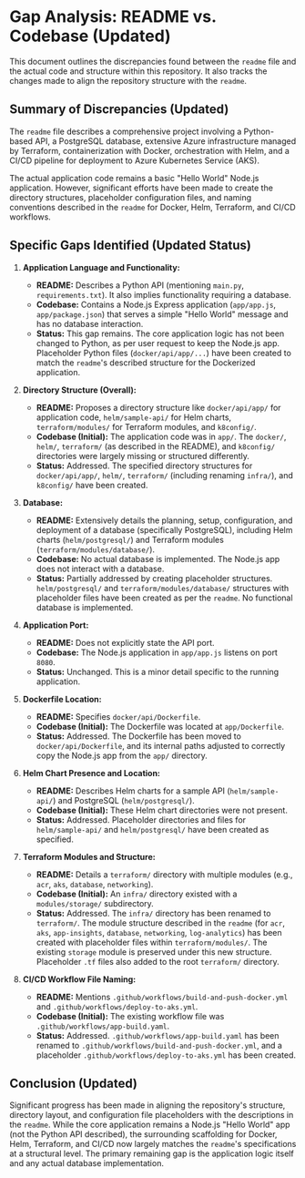 # Gap Analysis: README vs. Codebase (Updated)

This document outlines the discrepancies found between the `readme` file and the actual code and structure within this repository. It also tracks the changes made to align the repository structure with the `readme`.

## Summary of Discrepancies (Updated)

The `readme` file describes a comprehensive project involving a Python-based API, a PostgreSQL database, extensive Azure infrastructure managed by Terraform, containerization with Docker, orchestration with Helm, and a CI/CD pipeline for deployment to Azure Kubernetes Service (AKS).

The actual application code remains a basic "Hello World" Node.js application. However, significant efforts have been made to create the directory structures, placeholder configuration files, and naming conventions described in the `readme` for Docker, Helm, Terraform, and CI/CD workflows.

## Specific Gaps Identified (Updated Status)

1.  **Application Language and Functionality:**
    *   **README:** Describes a Python API (mentioning `main.py`, `requirements.txt`). It also implies functionality requiring a database.
    *   **Codebase:** Contains a Node.js Express application (`app/app.js`, `app/package.json`) that serves a simple "Hello World" message and has no database interaction.
    *   **Status:** This gap remains. The core application logic has not been changed to Python, as per user request to keep the Node.js app. Placeholder Python files (`docker/api/app/...`) have been created to match the `readme`'s described structure for the Dockerized application.

2.  **Directory Structure (Overall):**
    *   **README:** Proposes a directory structure like `docker/api/app/` for application code, `helm/sample-api/` for Helm charts, `terraform/modules/` for Terraform modules, and `k8config/`.
    *   **Codebase (Initial):** The application code was in `app/`. The `docker/`, `helm/`, `terraform/` (as described in the README), and `k8config/` directories were largely missing or structured differently.
    *   **Status:** Addressed. The specified directory structures for `docker/api/app/`, `helm/`, `terraform/` (including renaming `infra/`), and `k8config/` have been created.

3.  **Database:**
    *   **README:** Extensively details the planning, setup, configuration, and deployment of a database (specifically PostgreSQL), including Helm charts (`helm/postgresql/`) and Terraform modules (`terraform/modules/database/`).
    *   **Codebase:** No actual database is implemented. The Node.js app does not interact with a database.
    *   **Status:** Partially addressed by creating placeholder structures. `helm/postgresql/` and `terraform/modules/database/` structures with placeholder files have been created as per the `readme`. No functional database is implemented.

4.  **Application Port:**
    *   **README:** Does not explicitly state the API port.
    *   **Codebase:** The Node.js application in `app/app.js` listens on port `8080`.
    *   **Status:** Unchanged. This is a minor detail specific to the running application.

5.  **Dockerfile Location:**
    *   **README:** Specifies `docker/api/Dockerfile`.
    *   **Codebase (Initial):** The Dockerfile was located at `app/Dockerfile`.
    *   **Status:** Addressed. The Dockerfile has been moved to `docker/api/Dockerfile`, and its internal paths adjusted to correctly copy the Node.js app from the `app/` directory.

6.  **Helm Chart Presence and Location:**
    *   **README:** Describes Helm charts for a sample API (`helm/sample-api/`) and PostgreSQL (`helm/postgresql/`).
    *   **Codebase (Initial):** These Helm chart directories were not present.
    *   **Status:** Addressed. Placeholder directories and files for `helm/sample-api/` and `helm/postgresql/` have been created as specified.

7.  **Terraform Modules and Structure:**
    *   **README:** Details a `terraform/` directory with multiple modules (e.g., `acr`, `aks`, `database`, `networking`).
    *   **Codebase (Initial):** An `infra/` directory existed with a `modules/storage/` subdirectory.
    *   **Status:** Addressed. The `infra/` directory has been renamed to `terraform/`. The module structure described in the `readme` (for `acr`, `aks`, `app-insights`, `database`, `networking`, `log-analytics`) has been created with placeholder files within `terraform/modules/`. The existing `storage` module is preserved under this new structure. Placeholder `.tf` files also added to the root `terraform/` directory.

8.  **CI/CD Workflow File Naming:**
    *   **README:** Mentions `.github/workflows/build-and-push-docker.yml` and `.github/workflows/deploy-to-aks.yml`.
    *   **Codebase (Initial):** The existing workflow file was `.github/workflows/app-build.yaml`.
    *   **Status:** Addressed. `.github/workflows/app-build.yaml` has been renamed to `.github/workflows/build-and-push-docker.yml`, and a placeholder `.github/workflows/deploy-to-aks.yml` has been created.

## Conclusion (Updated)

Significant progress has been made in aligning the repository's structure, directory layout, and configuration file placeholders with the descriptions in the `readme`. While the core application remains a Node.js "Hello World" app (not the Python API described), the surrounding scaffolding for Docker, Helm, Terraform, and CI/CD now largely matches the `readme`'s specifications at a structural level. The primary remaining gap is the application logic itself and any actual database implementation.
